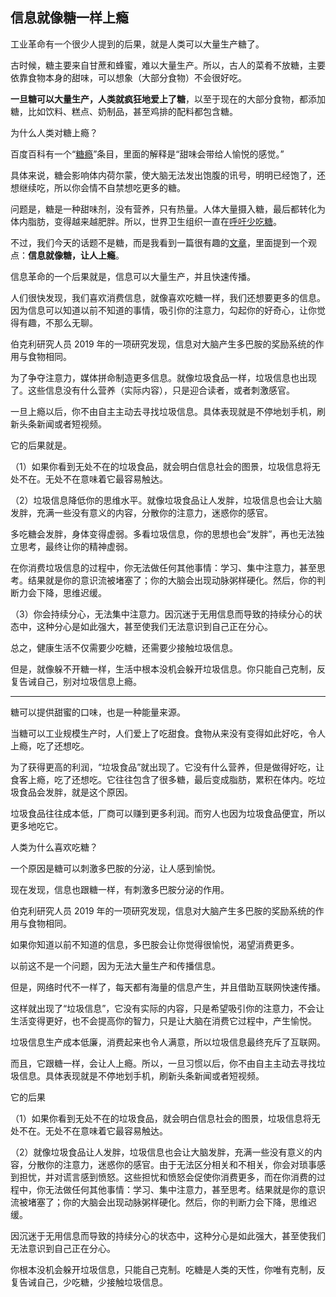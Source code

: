 ## 信息就像糖一样上瘾

工业革命有一个很少人提到的后果，就是人类可以大量生产糖了。

古时候，糖主要来自甘蔗和蜂蜜，难以大量生产。所以，古人的菜肴不放糖，主要依靠食物本身的甜味，可以想象（大部分食物）不会很好吃。

**一旦糖可以大量生产，人类就疯狂地爱上了糖**，以至于现在的大部分食物，都添加糖，比如饮料、糕点、奶制品，甚至鸡排的配料都包含糖。

为什么人类对糖上瘾？

百度百科有一个“[糖瘾](https://baike.baidu.com/item/%E7%B3%96%E7%98%BE/5685388)”条目，里面的解释是“甜味会带给人愉悦的感觉。”

具体来说，糖会影响体内荷尔蒙，使大脑无法发出饱腹的讯号，明明已经饱了，还想继续吃，所以你会情不自禁想吃更多的糖。

问题是，糖是一种甜味剂，没有营养，只有热量。人体大量摄入糖，最后都转化为体内脂肪，变得越来越肥胖。所以，世界卫生组织一直在[呼吁少吃糖](https://www.who.int/zh/news/item/04-03-2015-who-calls-on-countries-to-reduce-sugars-intake-among-adults-and-children)。

不过，我们今天的话题不是糖，而是我看到一篇很有趣的[文章](https://www.gurwinder.blog/p/the-intellectual-obesity-crisis)，里面提到一个观点：**信息就像糖，让人上瘾**。

信息革命的一个后果就是，信息可以大量生产，并且快速传播。

人们很快发现，我们喜欢消费信息，就像喜欢吃糖一样，我们还想要更多的信息。因为信息可以知道以前不知道的事情，吸引你的注意力，勾起你的好奇心，让你觉得有趣，不那么无聊。

伯克利研究人员 2019 年的一项研究发现，信息对大脑产生多巴胺的奖励系统的作用与食物相同。

为了争夺注意力，媒体拼命制造更多信息。就像垃圾食品一样，垃圾信息也出现了。这些信息没有什么营养（实际内容），只是迎合读者，或者刺激感官。

一旦上瘾以后，你不由自主主动去寻找垃圾信息。具体表现就是不停地划手机，刷新头条新闻或者短视频。

它的后果就是。

（1）如果你看到无处不在的垃圾食品，就会明白信息社会的图景，垃圾信息将无处不在。无处不在意味着它最容易触达。

（2）垃圾信息降低你的思维水平。就像垃圾食品让人发胖，垃圾信息也会让大脑发胖，充满一些没有意义的内容，分散你的注意力，迷惑你的感官。

多吃糖会发胖，身体变得虚弱。多看垃圾信息，你的思想也会“发胖”，再也无法独立思考，最终让你的精神虚弱。

在你消费垃圾信息的过程中，你无法做任何其他事情：学习、集中注意力，甚至思考。结果就是你的意识流被堵塞了；你的大脑会出现动脉粥样硬化。然后，你的判断力会下降，思维迟缓。

（3）你会持续分心，无法集中注意力。因沉迷于无用信息而导致的持续分心的状态中，这种分心是如此强大，甚至使我们无法意识到自己正在分心。

总之，健康生活不仅需要少吃糖，还需要少接触垃圾信息。

但是，就像躲不开糖一样，生活中根本没机会躲开垃圾信息。你只能自己克制，反复告诫自己，别对垃圾信息上瘾。

---

糖可以提供甜蜜的口味，也是一种能量来源。

当糖可以工业规模生产时，人们爱上了吃甜食。食物从来没有变得如此好吃，令人上瘾，吃了还想吃。

为了获得更高的利润，“垃圾食品”就出现了。它没有什么营养，但是做得好吃，让食客上瘾，吃了还想吃。它往往包含了很多糖，最后变成脂肪，累积在体内。吃垃圾食品会发胖，就是这个原因。

垃圾食品往往成本低，厂商可以赚到更多利润。而穷人也因为垃圾食品便宜，所以更多地吃它。

人类为什么喜欢吃糖？

一个原因是糖可以刺激多巴胺的分泌，让人感到愉悦。

现在发现，信息也跟糖一样，有刺激多巴胺分泌的作用。

伯克利研究人员 2019 年的一项研究发现，信息对大脑产生多巴胺的奖励系统的作用与食物相同。

如果你知道以前不知道的信息，多巴胺会让你觉得很愉悦，渴望消费更多。

以前这不是一个问题，因为无法大量生产和传播信息。

但是，网络时代不一样了，每天都有海量的信息产生，并且借助互联网快速传播。

这样就出现了“垃圾信息”，它没有实际的内容，只是希望吸引你的注意力，不会让生活变得更好，也不会提高你的智力，只是让大脑在消费它过程中，产生愉悦。

垃圾信息生产成本低廉，消费起来也令人满意，所以垃圾信息最终充斥了互联网。

而且，它跟糖一样，会让人上瘾。所以，一旦习惯以后，你不由自主主动去寻找垃圾信息。具体表现就是不停地划手机，刷新头条新闻或者短视频。

它的后果

（1）如果你看到无处不在的垃圾食品，就会明白信息社会的图景，垃圾信息将无处不在。无处不在意味着它最容易触达。

（2）就像垃圾食品让人发胖，垃圾信息也会让大脑发胖，充满一些没有意义的内容，分散你的注意力，迷惑你的感官。由于无法区分相关和不相关，你会对琐事感到担忧，并对谎言感到愤怒。这些担忧和愤怒会促使你消费更多，而在你消费的过程中，你无法做任何其他事情：学习、集中注意力，甚至思考。结果就是你的意识流被堵塞了；你的大脑会出现动脉粥样硬化。然后，你的判断力会下降，思维迟缓。

因沉迷于无用信息而导致的持续分心的状态中，这种分心是如此强大，甚至使我们无法意识到自己正在分心。

你根本没机会躲开垃圾信息，只能自己克制。吃糖是人类的天性，你唯有克制，反复告诫自己，少吃糖，少接触垃圾信息。